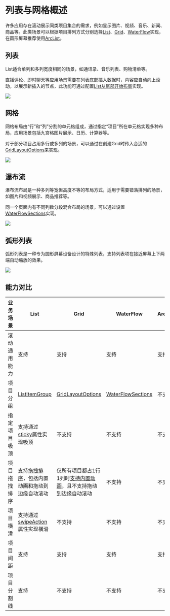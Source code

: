 # 列表与网格概述

<!--Kit: ArkUI-->
<!--Subsystem: ArkUI-->
<!--Owner: @yylong; @zcdqs-->
<!--Designer: @yylong; @zcdqs-->
<!--Tester: @liuzhenshuo-->
<!--Adviser: @HelloCrease-->

许多应用存在滚动展示同类项目集合的需求，例如显示图片、视频、音乐、新闻、商品等。此类场景可以根据项目排列方式分别选择[List](arkts-layout-development-create-list.md)、[Grid](arkts-layout-development-create-grid.md)、[WaterFlow](arkts-layout-development-create-waterflow.md)实现，在圆形屏幕推荐使用[ArcList](arkts-layout-development-create-arclist.md)。

## 列表

List适合单列和多列宽度相同的场景，如通讯录、音乐列表、购物清单等。

直播评论、即时聊天等应用场景需要在列表底部插入数据时，内容应自动向上滚动，以展示新插入的节点，此功能可通过配置[List从尾部开始布局](../reference/apis-arkui/arkui-ts/ts-container-list.md#stackfromend19)实现。

![](figures/zh-cn_image_0000001511580940.png)

## 网格

网格布局由“行”和“列”分割的单元格组成，通过指定“项目”所在单元格实现多种布局，应用场景包括九宫格图片展示、日历、计算器等。

对于部分项目占用多行或多列的场景，可以通过在创建Grid时传入合适的[GridLayoutOptions](../reference/apis-arkui/arkui-ts/ts-container-grid.md#gridlayoutoptions10对象说明)来实现。

![](figures/zh-cn_image_0000001562700473.png)

## 瀑布流

瀑布流布局是一种多列等宽但高度不等的布局方式，适用于需要错落排列的场景，如图片和视频展示、商品推荐等。

同一个页面内有不同列数分段混合布局的场景，可以通过设置[WaterFlowSections](../reference/apis-arkui/arkui-ts/ts-container-waterflow.md#waterflowoptions对象说明)实现。

![](figures/waterflow.png)

## 弧形列表

弧形列表是一种专为圆形屏幕设备设计的特殊列表，支持列表项在接近屏幕上下两端自动缩放的效果。

![](figures/arcList_item.png)

## 能力对比



|业务场景| List | Grid | WaterFlow | ArcList |
|---------|---------|---------|---------|---------|
|滚动通用能力|支持|支持|支持|支持|
|项目分组|[ListItemGroup](../reference/apis-arkui/arkui-ts/ts-container-listitemgroup.md)|[GridLayoutOptions](../reference/apis-arkui/arkui-ts/ts-container-grid.md#gridlayoutoptions10对象说明)|[WaterFlowSections](../reference/apis-arkui/arkui-ts/ts-container-waterflow.md#waterflowoptions对象说明)|不支持|
|指定项目吸顶|支持通过[sticky](../reference/apis-arkui/arkui-ts/ts-container-list.md#sticky9)属性实现吸顶|不支持|不支持|不支持|
|项目拖拽排序|支持[拖拽排序](../reference/apis-arkui/arkui-ts/ts-universal-attributes-drag-sorting.md)，包括内置动画和拖动到边缘自动滚动|仅所有项目都占1行1列时[支持内置动画](../reference/apis-arkui/arkui-ts/ts-container-grid.md#supportanimation8)，且不支持拖动到边缘自动滚动|不支持|不支持|
|项目横滑|支持通过[swipeAction](../reference/apis-arkui/arkui-ts/ts-container-listitem.md#swipeaction9)属性实现横滑|不支持|不支持|不支持|
|项目间距|支持|支持|支持|支持|
|项目分割线|支持|不支持|不支持|不支持|